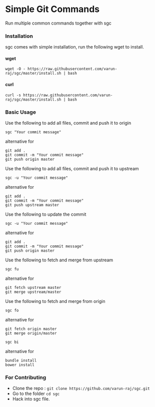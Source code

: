 # Simple Git Commands
Run multiple common commands together with sgc

### Installation

sgc comes with simple installation, run the following wget to install.


#### wget
```
wget -O - https://raw.githubusercontent.com/varun-raj/sgc/master/install.sh | bash
```
#### curl
```
curl -s https://raw.githubusercontent.com/varun-raj/sgc/master/install.sh | bash
```

### Basic Usage

Use the following to add all files, commit and push it to origin

```
sgc "Your commit message"
```


alternative for 


```
git add .
git commit -m "Your commit message"
git push origin master
```
Use the following to add all files, commit and push it to upstream

```
sgc -u "Your commit message"
```


alternative for 

```
git add .
git commit -m "Your commit message"
git push upstream master
```

Use the following to update the commit

```
sgc -u "Your commit message"
```

alternative for 

```
git add .
git commit -m "Your commit message"
git push origin master
```
Use the following to fetch and merge from upstream

```
sgc fu
```


alternative for 

```
git fetch upstream master
git merge upstream/master
```

Use the following to fetch and merge from origin

```
sgc fo
```

alternative for 

```
git fetch origin master
git merge origin/master
```


```
sgc bi
```

alternative for 

```
bundle install
bower install
```

### For Contributing

* Clone the repo : `git clone https://github.com/varun-raj/sgc.git`
* Go to the folder `cd sgc`
* Hack into sgc file.
